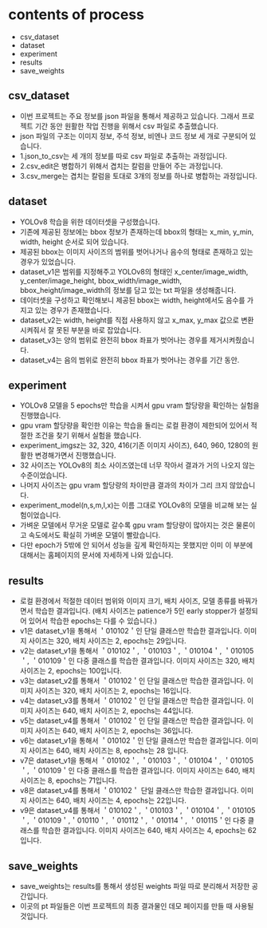 #  contents of process

- csv_dataset
- dataset
- experiment
- results
- save_weights

## csv_dataset

- 이번 프로젝트는 주요 정보를 json 파일을 통해서 제공하고 있습니다. 그래서 프로젝트 기간 동안 원활한 작업 진행을 위해서 csv 파일로 추출했습니다.
- json 파일의 구조는 이미지 정보, 주석 정보, 비엔나 코드 정보 세 개로 구분되어 있습니다.
- 1.json_to_csv는 세 개의 정보를 따로 csv 파일로 추출하는 과정입니다.
- 2.csv_edit은 병합하기 위해서 겹치는 칼럼을 만들어 주는 과정입니다.
- 3.csv_merge는 겹치는 칼럼을 토대로 3개의 정보를 하나로 병합하는 과정입니다.

## dataset

- YOLOv8 학습을 위한 데이터셋을 구성했습니다.
- 기존에 제공된 정보에는 bbox 정보가 존재하는데 bbox의 형태는 x_min, y_min, width, height 순서로 되어 있습니다.
- 제공된 bbox는 이미지 사이즈의 범위를 벗어나거나 음수의 형태로 존재하고 있는 경우가 있었습니다.
- dataset_v1은 범위를 지정해주고 YOLOv8의 형태인 x_center/image_width, y_center/image_height, bbox_width/image_width, bbox_height/image_width의 정보를 담고 있는 txt 파일을 생성해줍니다.
- 데이터셋을 구성하고 확인해보니 제공된 bbox는 width, height에서도 음수를 가지고 있는 경우가 존재했습니다.
- dataset_v2는 width, height를 직접 사용하지 않고 x_max, y_max 값으로 변환시켜줘서 잘 못된 부분을 바로 잡았습니다.
- dataset_v3는 양의 범위로 완전히 bbox 좌표가 벗어나는 경우를 제거시켜줬습니다.
- dataset_v4는 음의 범위로 완전히 bbox 좌표가 벗어나는 경우를 기간 동안.

## experiment

- YOLOv8 모델을 5 epochs만 학습을 시켜서 gpu vram 할당량을 확인하는 실험을 진행했습니다.
- gpu vram 할당량을 확인한 이유는 학습을 돌리는 로컬 환경이 제한되어 있어서 적절한 조건을 찾기 위해서 실험을 했습니다.
- experiment_imgsz는 32, 320, 416(기존 이미지 사이즈), 640, 960, 1280의 원활한 변경해가면서 진행했습니다.
- 32 사이즈는 YOLOv8의 최소 사이즈였는데 너무 작아서 결과가 거의 나오지 않는 수준이었습니다.
- 나머지 사이즈는 gpu vram 할당량의 차이만큼 결과의 차이가 그리 크지 않았습니다.
- experiment_model(n,s,m,l,x)는 이름 그대로 YOLOv8의 모델을 비교해 보는 실험이었습니다.
- 가벼운 모델에서 무거운 모델로 갈수록 gpu vram 할당량이 많아지는 것은 물론이고 속도에서도 확실히 가벼운 모델이 빨랐습니다.
- 다만 epoch가 5밖에 안 되어서 성능을 깊게 확인하지는 못했지만 이미 이 부분에 대해서는 홈페이지의 문서에 자세하게 나와 있습니다.

## results

- 로컬 환경에서 적절한 데이터 범위와 이미지 크기, 배치 사이즈, 모델 종류를 바꿔가면서 학습한 결과입니다. (배치 사이즈는 patience가 5인 early stopper가 설정되어 있어서 학습한 epochs는 다를 수 있습니다.)
- v1은 dataset_v1을 통해서 ＇010102＇인 단일 클래스만 학습한 결과입니다. 이미지 사이즈는 320, 배치 사이즈는 2, epochs는 29입니다.
- v2는 dataset_v1을 통해서 ＇010102＇, ＇010103＇, ＇010104＇, ＇010105＇, ＇010109＇인 다중 클래스를 학습한 결과입니다. 이미지 사이즈는 320, 배치 사이즈는 2, epochs는 100입니다.
- v3는 dataset_v2를 통해서 ＇010102＇인 단일 클래스만 학습한 결과입니다. 이미지 사이즈는 320, 배치 사이즈는 2, epochs는 16입니다.
- v4는 dataset_v3를 통해서 ＇010102＇인 단일 클래스만 학습한 결과입니다. 이미지 사이즈는 640, 배치 사이즈는 2, epochs는 44입니다.
- v5는 dataset_v4를 통해서 ＇010102＇인 단일 클래스만 학습한 결과입니다. 이미지 사이즈는 640, 배치 사이즈는 2, epochs는 36입니다.
- v6는 dataset_v1을 통해서 ＇010102＇인 단일 클래스만 학습한 결과입니다. 이미지 사이즈는 640, 배치 사이즈는 8, epochs는 28 입니다.
- v7은 dataset_v1을 통해서 ＇010102＇, ＇010103＇, ＇010104＇, ＇010105＇, ＇010109＇인 다중 클래스를 학습한 결과입니다. 이미지 사이즈는 640, 배치 사이즈는 8, epochs는 71입니다.
- v8은 dataset_v4를 통해서 ＇010102＇ 단일 클래스만 학습한 결과입니다. 이미지 사이즈는 640, 배치 사이즈는 4, epochs는 22입니다.
- v9은 dataset_v4를 통해서 ＇010102＇, ＇010103＇, ＇010104＇, ＇010105＇, ＇010109＇,＇010110＇, ＇010112＇, ＇010114＇, ＇010115＇인 다중 클래스를 학습한 결과입니다. 이미지 사이즈는 640, 배치 사이즈는 4, epochs는 62입니다.

## save_weights

- save_weights는 results를 통해서 생성된 weights 파일 따로 분리해서 저장한 공간입니다.
- 이곳의 pt 파일들은 이번 프로젝트의 최종 결과물인 데모 페이지를 만들 때 사용될 것입니다.